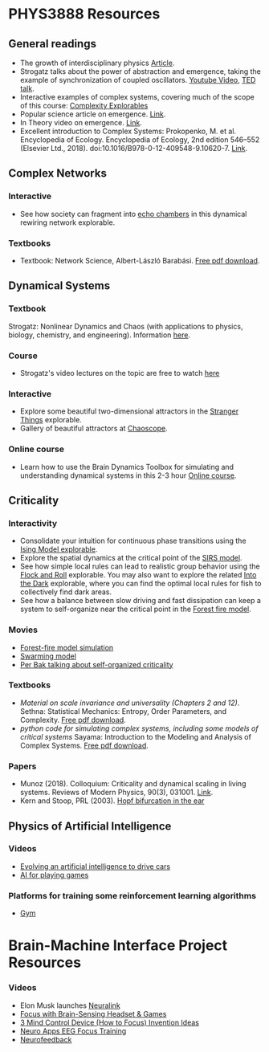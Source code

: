 
# PHYS3888 Resources

## General readings

* The growth of interdisciplinary physics [Article](https://news.northeastern.edu/2015/12/14/the-growth-of-physics-research-and-its-changing-impact-on-our-lives/).
* Strogatz talks about the power of abstraction and emergence, taking the example of synchronization of coupled oscillators. [Youtube Video](https://www.youtube.com/watch?v=kV-pnbtfraE), [TED talk](https://www.youtube.com/watch?v=aSNrKS-sCE0).
* Interactive examples of complex systems, covering much of the scope of this course: [Complexity Explorables](http://www.complexity-explorables.org/explorables/)
* Popular science article on emergence. [Link](https://www.quantamagazine.org/digital-alchemist-sharon-glotzer-seeks-rules-of-emergence-20170308/).
* In Theory video on emergence. [Link](https://www.quantamagazine.org/emergence-how-complex-wholes-emerge-from-simple-parts-20181220/).
* Excellent introduction to Complex Systems:
Prokopenko, M. et al. Encyclopedia of Ecology. Encyclopedia of Ecology, 2nd edition 546–552 (Elsevier Ltd., 2018). doi:10.1016/B978-0-12-409548-9.10620-7. [Link](https://www.sciencedirect.com/science/article/pii/B9780124095489106207?via%3Dihub).

## Complex Networks

### Interactive
* See how society can fragment into [echo chambers](http://www.complexity-explorables.org/explorables/loyale-with-cheese/) in this dynamical rewiring network explorable.

### Textbooks
* Textbook: Network Science, Albert-László Barabási. [Free pdf download](http://networksciencebook.com/).

## Dynamical Systems

### Textbook
Strogatz: Nonlinear Dynamics and Chaos (with applications to physics, biology, chemistry, and engineering).
Information [here](http://www.stevenstrogatz.com/books/nonlinear-dynamics-and-chaos-with-applications-to-physics-biology-chemistry-and-engineering).

### Course
* Strogatz's video lectures on the topic are free to watch [here](https://cosmolearning.org/courses/nonlinear-dynamics-chaos/)

### Interactive
* Explore some beautiful two-dimensional attractors in the [Stranger Things](http://www.complexity-explorables.org/explorables/strange/) explorable.
* Gallery of beautiful attractors at [Chaoscope](http://www.chaoscope.org/).

### Online course
* Learn how to use the Brain Dynamics Toolbox for simulating and understanding dynamical systems in this 2-3 hour [Online course](https://bdtoolbox.org/p/toolbox-basics).

## Criticality

### Interactivity
* Consolidate your intuition for continuous phase transitions using the [Ising Model explorable](http://www.complexity-explorables.org/explorables/ising/).
* Explore the spatial dynamics at the critical point of the [SIRS model](http://www.complexity-explorables.org/explorables/sirs/).
* See how simple local rules can lead to realistic group behavior using the [Flock and Roll](http://www.complexity-explorables.org/explorables/orlis-flockn-roll/) explorable. You may also want to explore the related [Into the Dark](http://www.complexity-explorables.org/explorables/into-the-dark/) explorable, where you can find the optimal local rules for fish to collectively find dark areas.
* See how a balance between slow driving and fast dissipation can keep a system to self-organize near the critical point in the [Forest fire model](http://www.complexity-explorables.org/explorables/forrestfire/).

### Movies

* [Forest-fire model simulation](https://www.youtube.com/watch?v=Rl1zv0b4kfc)
* [Swarming model](https://www.youtube.com/watch?v=tRwz6_bBFg4)
* [Per Bak talking about self-organized criticality](https://www.youtube.com/watch?v=ydt99BXi3YU)

### Textbooks

* _Material on scale invariance and universality (Chapters 2 and 12)_. Sethna: Statistical Mechanics: Entropy, Order Parameters, and Complexity. [Free pdf download](http://pages.physics.cornell.edu/~sethna/StatMech/).
* _python code for simulating complex systems, including some models of critical systems_ Sayama: Introduction to the Modeling and Analysis of Complex Systems. [Free pdf download](https://textbooks.opensuny.org/introduction-to-the-modeling-and-analysis-of-complex-systems/).

### Papers

* Munoz (2018). Colloquium: Criticality and dynamical scaling in living systems. Reviews of Modern Physics, 90(3), 031001. [Link](https://doi.org/10.1103/RevModPhys.90.031001).
* Kern and Stoop, PRL (2003). [Hopf bifurcation in the ear](https://journals.aps.org/prl/abstract/10.1103/PhysRevLett.91.128101)

## Physics of Artificial Intelligence

### Videos
* [Evolving an artificial intelligence to drive cars](https://www.youtube.com/watch?v=wL7tSgUpy8w)
* [AI for playing games](https://www.youtube.com/watch?v=WSW-5m8lRMs)

### Platforms for training some reinforcement learning algorithms
* [Gym](https://gym.openai.com/)


# Brain-Machine Interface Project Resources

### Videos
* Elon Musk launches [Neuralink](https://www.youtube.com/watch?v=r-vbh3t7WVI&feature=youtu.be)
* [Focus with Brain-Sensing Headset & Games](https://www.youtube.com/watch?v=5HIUItIsmLs)
* [3 Mind Control Device (How to Focus) Invention Ideas](https://www.youtube.com/watch?v=yu01vMEBZ3k)
* [Neuro Apps EEG Focus Training](https://www.youtube.com/watch?v=jKqZgRPi3qs)
* [Neurofeedback](https://www.youtube.com/watch?v=Y4HACYS8MFw)
